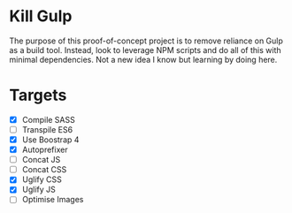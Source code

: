 # Kill Gulp
The purpose of this proof-of-concept project is to remove reliance on Gulp as a build tool. Instead, look to leverage NPM scripts and do all of this with minimal dependencies. Not a new idea I know but learning by doing here.

# Targets
- [x] Compile SASS
- [ ] Transpile ES6
- [x] Use Boostrap 4
- [x] Autoprefixer
- [ ] Concat JS
- [ ] Concat CSS
- [x] Uglify CSS
- [x] Uglify JS
- [ ] Optimise Images
